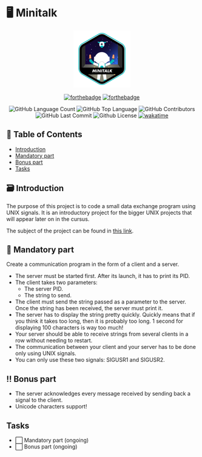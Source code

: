# :desktop_computer: Minitalk

<div align=center>

  ![badge](https://raw.githubusercontent.com/angelamcosta/angelamcosta/main/42_badges/minitalke.png)
  
  [![forthebadge](https://forthebadge.com/images/badges/made-with-c.svg)](https://forthebadge.com) [![forthebadge](https://forthebadge.com/images/badges/built-by-codebabes.svg)](https://forthebadge.com)
  
  <img alt="GitHub Language Count" src="https://img.shields.io/github/languages/count/angelamcosta/minitalk" /> <img alt="GitHub Top Language" src="https://img.shields.io/github/languages/top/angelamcosta/minitalk" /> <img alt="GitHub Contributors" src="https://img.shields.io/github/contributors/angelamcosta/minitalk" /> <img alt="GitHub Last Commit" src="https://img.shields.io/github/last-commit/angelamcosta/minitalk" /> <img alt="Github License" src="https://img.shields.io/github/license/angelamcosta/minitalk" /> <a href="https://wakatime.com/badge/user/0c29d5b3-c30b-4e1a-ad07-2da3bd4f7e05/project/1a40875b-ebac-448a-bb65-c1350315dcea"><img src="https://wakatime.com/badge/user/0c29d5b3-c30b-4e1a-ad07-2da3bd4f7e05/project/1a40875b-ebac-448a-bb65-c1350315dcea.svg" alt="wakatime"></a>
</div>

## :bookmark_tabs: Table of Contents

- [Introduction](#introduction)
- [Mandatory part](#mandatory-part)
- [Bonus part](#bonus-part)
- [Tasks](#tasks)

## :card_file_box: Introduction

The purpose of this project is to code a small data exchange program using UNIX signals. It is an introductory project for the bigger UNIX projects that will appear later on in the cursus. 

The subject of the project can be found in [this link](https://raw.githubusercontent.com/angelamcosta/minitalk/main/en.subject.pdf).

## :round_pushpin: Mandatory part

Create a communication program in the form of a client and a server.
- The server must be started first. After its launch, it has to print its PID.
- The client takes two parameters:
  - The server PID.
  - The string to send.
- The client must send the string passed as a parameter to the server.
Once the string has been received, the server must print it.
- The server has to display the string pretty quickly. Quickly means that if you think
it takes too long, then it is probably too long.
1 second for displaying 100 characters is way too much!
- Your server should be able to receive strings from several clients in a row without
needing to restart.
- The communication between your client and your server has to be done only using
UNIX signals.
- You can only use these two signals: SIGUSR1 and SIGUSR2.

## :bangbang: Bonus part

- The server acknowledges every message received by sending back a signal to the
client.
- Unicode characters support!

## Tasks

- :white_large_square: Mandatory part (ongoing)
- :white_large_square: Bonus part (ongoing)
